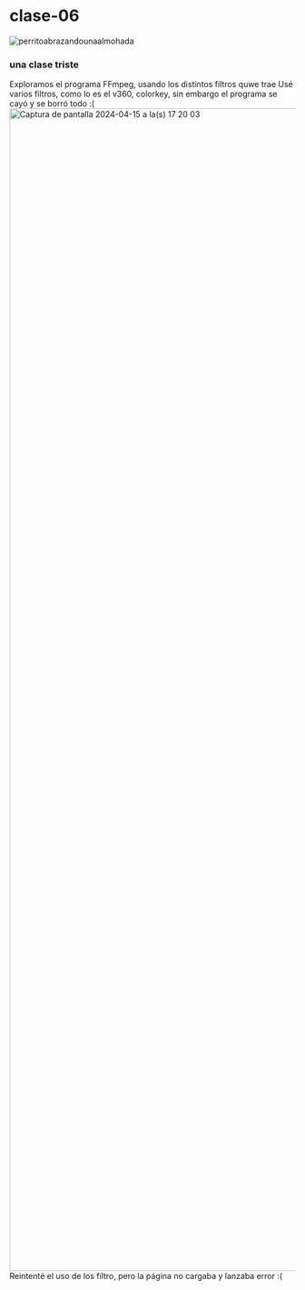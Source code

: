 # clase-06
![perritoabrazandounaalmohada](https://github.com/Janiceeileen1/dis9034-2024-1/assets/163899952/dbb092f8-f736-42e8-8e49-eee605c3c35c)

### una clase triste
Exploramos el programa FFmpeg, usando los distintos filtros quwe trae 
Usé varios filtros, como lo es el v360, colorkey, sin embargo el programa se cayó y se borró todo :(
<img width="2048" alt="Captura de pantalla 2024-04-15 a la(s) 17 20 03" src="https://github.com/Janiceeileen1/dis9034-2024-1/assets/163899952/9c274073-86cb-48ea-8cbc-d30c9df8cab6">
Reintenté el uso de los filtro, pero la página no cargaba y lanzaba error
:(
